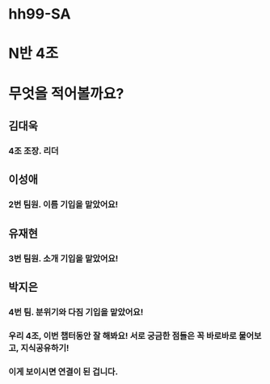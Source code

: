 ﻿# hh99-SA
# N반 4조
# 무엇을 적어볼까요?
## 김대욱
### 4조 조장. 리더
## 이성애 
### 2번 팀원. 이름 기입을 맡았어요!
## 유재현
### 3번 팀원. 소개 기입을 맡았어요!
## 박지은
### 4번 팀. 분위기와 다짐 기입을 맡았어요!

### 우리 4조, 이번 챕터동안 잘 해봐요! 서로 궁금한 점들은 꼭 바로바로 물어보고, 지식공유하기!


### 이게 보이시면 연결이 된 겁니다.


